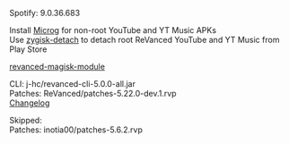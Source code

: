 Spotify: 9.0.36.683  

Install [Microg](https://github.com/ReVanced/GmsCore/releases) for non-root YouTube and YT Music APKs  
Use [zygisk-detach](https://github.com/j-hc/zygisk-detach) to detach root ReVanced YouTube and YT Music from Play Store  

[revanced-magisk-module](https://github.com/j-hc/revanced-magisk-module)
  
CLI: j-hc/revanced-cli-5.0.0-all.jar  
Patches: ReVanced/patches-5.22.0-dev.1.rvp  
[Changelog](https://github.com/ReVanced/revanced-patches/releases/tag/v5.22.0-dev.1)  

Skipped:  
Patches: inotia00/patches-5.6.2.rvp          

